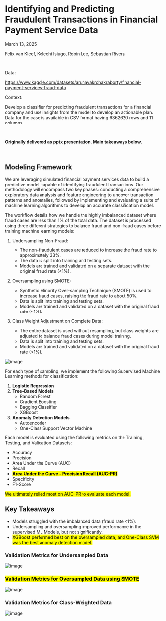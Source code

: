 # Identifying and Predicting Fraudulent Transactions in Financial Payment Service Data

March 13, 2025 

Felix van Kleef, Kelechi Isiugo, Robin Lee, Sebastian Rivera

<br>

Data: 

https://www.kaggle.com/datasets/arunavakrchakraborty/financial-payment-services-fraud-data

Context: 

Develop a classifier for predicting fraudulent transactions for a financial company and use insights from the model to develop an actionable plan. Data for the case is available in CSV format having 6362620 rows and 11 columns.

<br>

**Originally delivered as pptx presentation. Main takeaways below.**

<br>

## Modeling Framework

We are leveraging simulated financial payment services data to build a predictive model capable of identifying fraudulent transactions.  Our methodology will encompass two key phases: conducting a comprehensive exploratory data analysis and feature engineering to uncover transaction patterns and anomalies, followed by implementing and evaluating a suite of machine learning algorithms to develop an accurate classification model.

The workflow details how we handle the highly imbalanced dataset where fraud cases are less than 1% of the total data. The dataset is processed using three different strategies to balance fraud and non-fraud cases before training machine learning models:

1. Undersampling Non-Fraud:
   * The non-fraudulent cases are reduced to increase the fraud rate to approximately 33%.
   * The data is split into training and testing sets.
   * Models are trained and validated on a separate dataset with the original fraud rate (<1%).
   
2. Oversampling using SMOTE:
   * Synthetic Minority Over-sampling Technique (SMOTE) is used to increase fraud cases, raising the fraud rate to about 50%.
   * Data is split into training and testing sets.
   * Models are trained and validated on a dataset with the original fraud rate (<1%).
   
3. Class Weight Adjustment on Complete Data:
   * The entire dataset is used without resampling, but class weights are adjusted to balance fraud cases during model training.
   * Data is split into training and testing sets.
   * Models are trained and validated on a dataset with the original fraud rate (<1%).
  
![image](https://github.com/user-attachments/assets/7fa87a8d-8526-4dd3-9e1f-050b12c56392)

For each type of sampling, we implement the following Supervised Machine Learning methods for classification:

1. **Logistic Regression**
2. **Tree-Based Models**
   * Random Forest
   * Gradient Boosting
   * Bagging Classifier
   * XGBoost
3. **Anomaly Detection Models**
   * Autoencoder
   * One-Class Support Vector Machine

Each model is evaluated using the following metrics on the Training, Testing, and Validation Datasets:

* Accuracy
* Precision
* Area Under the Curve (AUC)
* Recall
* <mark>**Area Under the Curve - Precision Recall (AUC-PR)**</mark>
* Specificity
* F1-Score

<mark>We ultimately relied most on AUC-PR to evaluate each model.</mark>

## Key Takeaways

* Models struggled with the imbalanced data (fraud rate <1%).
* Undersampling and oversampling improved performance in the supervised ML Models, but not significantly.
* <mark>XGBoost performed best on the oversampled data, and One-Class SVM was the best anomaly detection model.</mark>

### Validation Metrics for Undersampled Data

![image](https://github.com/user-attachments/assets/4d30ffa8-ec10-4f2f-a43a-2cdd1c8c70f0)

### <mark>Validation Metrics for Oversampled Data using SMOTE</mark>

![image](https://github.com/user-attachments/assets/c8e70583-6bd4-4ce0-9b29-d5041c063e16)

### Validation Metrics for Class-Weighted Data

![image](https://github.com/user-attachments/assets/7725fdb6-45b3-4dbb-b9d1-c3b02d8ae641)


